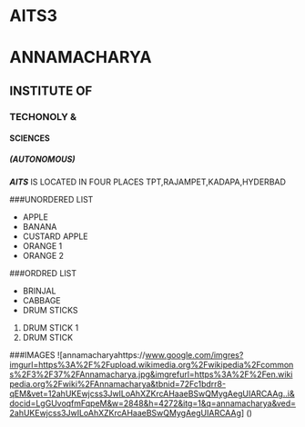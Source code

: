 #  AITS3
#  ANNAMACHARYA
## INSTITUTE OF
### TECHONOLY &
#### SCIENCES
##### (AUTONOMOUS)
***AITS*** IS  LOCATED IN FOUR PLACES TPT,RAJAMPET,KADAPA,HYDERBAD

###UNORDERED LIST
* APPLE
* BANANA
* CUSTARD APPLE
* ORANGE 1
* ORANGE 2

###ORDRED LIST
* BRINJAL
* CABBAGE
* DRUM STICKS
1. DRUM STICK 1
2. DRUM STICK 

###IMAGES
![annamacharyahttps://www.google.com/imgres?imgurl=https%3A%2F%2Fupload.wikimedia.org%2Fwikipedia%2Fcommons%2F3%2F37%2FAnnamacharya.jpg&imgrefurl=https%3A%2F%2Fen.wikipedia.org%2Fwiki%2FAnnamacharya&tbnid=72Fc1bdrr8-qEM&vet=12ahUKEwjcss3JwILoAhXZKrcAHaaeBSwQMygAegUIARCAAg..i&docid=LgGUvoqfmFqpeM&w=2848&h=4272&itg=1&q=annamacharya&ved=2ahUKEwjcss3JwILoAhXZKrcAHaaeBSwQMygAegUIARCAAg]
()
